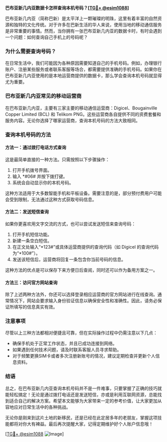 **巴布亚新几内亚数据卡怎样查询本机号码？[[TG💪+ @esim1088](https://t.me/s/esim1088)]**

巴布亚新几内亚（简称巴新）是太平洋上一颗璀璨的明珠，这里有着丰富的自然资源和独特的文化传统。对于许多在巴新生活的华人来说，使用当地的移动通信服务是非常重要的事情。然而，当你拥有一张巴布亚新几内亚的数据卡时，有时会遇到一个问题：如何查询自己手机上的号码呢？

### 为什么需要查询号码？

在日常生活中，我们可能因为各种原因需要知道自己的手机号码。例如，办理银行账户、注册某些服务或者联系客服等场合，都需要提供准确的手机号码。如果你在巴布亚新几内亚使用的是本地运营商提供的数据卡，那么学会查询本机号码就显得尤为重要。

### 巴布亚新几内亚常见的移动运营商

在巴布亚新几内亚，主要有三家主要的移动通信运营商：Digicel、Bougainville Copper Limited (BCL) 和 Telikom PNG。这些运营商各自提供不同的资费套餐和服务内容。无论你选择了哪家运营商，查询本机号码的方法大致相同。

### 查询本机号码的方法

#### 方法一：通过拨打电话方式查询

这是最简单直接的一种方法。只需按照以下步骤操作：

1. 打开手机拨号界面。
2. 输入 *#06# 并按下拨打键。
3. 系统会自动显示你的本机号码。

这种方法适用于大多数智能手机和平板设备。需要注意的是，部分预付费用户可能会受到限制，无法通过这种方式获取号码信息。

#### 方法二：发送短信查询

如果你更喜欢用文字交流的方式，也可以尝试发送短信来查询号码：

1. 打开手机短信功能。
2. 新建一条空白短信。
3. 在正文处输入“*123#”或具体运营商提供的查询代码（如 Digicel 的查询代码为“*100#”）。
4. 发送该短信后，运营商将回复一条包含你当前号码的信息。

这种方法的优点是可以保存下来方便日后查阅，同时还可以作为备用方案之一。

#### 方法三：访问官方网站查询

除了上述两种方法外，你还可以选择登录相应运营商的官方网站进行在线查询。通常情况下，网站会要求输入身份验证信息以确保安全性和准确性。因此，请务必保证所填写的信息真实有效。

### 注意事项

尽管以上三种方法都相对便捷且可靠，但在实际操作过程中仍需注意以下几点：

- 确保手机处于正常工作状态，并且已成功连接到网络。
- 如果遇到任何技术问题，请及时联系客服人员寻求帮助。
- 对于频繁更换SIM卡或者多次注册新账号的情况，建议定期检查并更新个人信息资料。

### 结语

总之，在巴布亚新几内亚查询本机号码并不是一件难事，只要掌握了正确的技巧就能轻松搞定！无论是通过拨打电话还是发送短信，亦或是利用互联网资源，总能找到适合自己的解决方案。希望本文能够为大家带来一定的参考价值，让大家更加从容地应对日常生活中的各种挑战。

无论你是刚来到这片土地的新移民，还是已经在此定居多年的老朋友，掌握这项技能都将对你大有裨益。最后再次提醒大家，记得定期维护好个人账户信息哦！

[[TG💪+ @esim1088](https://t.me/s/esim1088) ![Image](https://i.postimg.cc/4NQfJmqS/Snipaste-2025-05-13-00-14-12.png)]